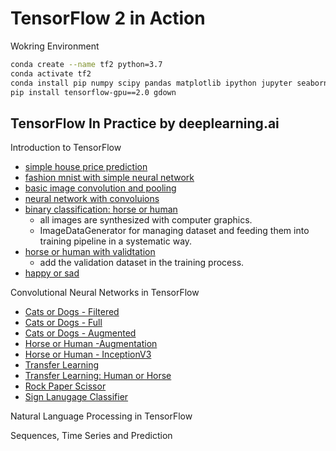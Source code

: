# TensorFlow 2 in Action

Wokring Environment

```bash
conda create --name tf2 python=3.7
conda activate tf2
conda install pip numpy scipy pandas matplotlib ipython jupyter seaborn pillow h5py
pip install tensorflow-gpu==2.0 gdown
```


## TensorFlow In Practice by deeplearning.ai
Introduction to TensorFlow
* [simple house price prediction](https://nbviewer.jupyter.org/github/kbu9299/tensorflow-in-action/blob/master/tensorflow-in-practice/c01e01_house_price.ipynb)
* [fashion mnist with simple neural network](https://nbviewer.jupyter.org/github/kbu9299/tensorflow-in-action/blob/master/tensorflow-in-practice/c01e02_fashion_MNIST.ipynb)
* [basic image convolution and pooling](https://nbviewer.jupyter.org/github/kbu9299/tensorflow-in-action/blob/master/tensorflow-in-practice/c01e03_basic_convolution.ipynb)
* [neural network with convoluions](https://nbviewer.jupyter.org/github/kbu9299/tensorflow-in-action/blob/master/tensorflow-in-practice/c01e04_neural_network_with_convolutions.ipynb)
* [binary classification: horse or human](https://nbviewer.jupyter.org/github/kbu9299/tensorflow-in-action/blob/master/tensorflow-in-practice/c1e05_binary_classification_horse_or_human.ipynb)
  * all images are synthesized with computer graphics.
  * ImageDataGenerator for managing dataset and feeding them into training pipeline in a systematic way. 
* [horse or human with validtation](https://nbviewer.jupyter.org/github/kbu9299/tensorflow-in-action/blob/master/tensorflow-in-practice/c01e06_horse_or_human_with_validation.ipynb)
  * add the validation dataset in the training process.
* [happy or sad](https://nbviewer.jupyter.org/github/kbu9299/tensorflow-in-action/blob/master/tensorflow-in-practice/c01e07_happy_or_sad.ipynb)

Convolutional Neural Networks in TensorFlow
* [Cats or Dogs - Filtered](https://nbviewer.jupyter.org/github/kbu9299/tensorflow-in-action/blob/master/tensorflow-in-practice/c02_covolutional_neural_network/w0101_cats_or_dogs_filtered.ipynb)
* [Cats or Dogs - Full](https://nbviewer.jupyter.org/github/kbu9299/tensorflow-in-action/blob/master/tensorflow-in-practice/c02_covolutional_neural_network/w0102_cats_or_dogs_full.ipynb)
* [Cats or Dogs - Augmented](https://nbviewer.jupyter.org/github/kbu9299/tensorflow-in-action/blob/master/tensorflow-in-practice/c02_covolutional_neural_network/w0201_cats_or_dogs_augmentation.ipynb)
* [Horse or Human -Augmentation](https://nbviewer.jupyter.org/github/kbu9299/tensorflow-in-action/blob/master/tensorflow-in-practice/c02_covolutional_neural_network/w0202_horse_or_human_with_augmentation.ipynb)
* [Horse or Human - InceptionV3](https://nbviewer.jupyter.org/github/kbu9299/tensorflow-in-action/blob/master/tensorflow-in-practice/c02_covolutional_neural_network/w0203_excercise.ipynb)
* [Transfer Learning](https://nbviewer.jupyter.org/github/kbu9299/tensorflow-in-action/blob/master/tensorflow-in-practice/c02_covolutional_neural_network/w0301_transfer_learning.ipynb)
* [Transfer Learning: Human or Horse](https://nbviewer.jupyter.org/github/kbu9299/tensorflow-in-action/blob/master/tensorflow-in-practice/c02_covolutional_neural_network/w0302_exercise_humand_transfer_lerarning.ipynb)
* [Rock Paper Scissor](https://nbviewer.jupyter.org/github/kbu9299/tensorflow-in-action/blob/master/tensorflow-in-practice/c02_covolutional_neural_network/w0401_rock_paper_scissors.ipynb)
* [Sign Lanugage Classifier](https://nbviewer.jupyter.org/github/kbu9299/tensorflow-in-action/blob/master/tensorflow-in-practice/c02_covolutional_neural_network/w0402_excercise_sign_language_classifier.ipynb)


Natural Language Processing in TensorFlow

Sequences, Time Series and Prediction
